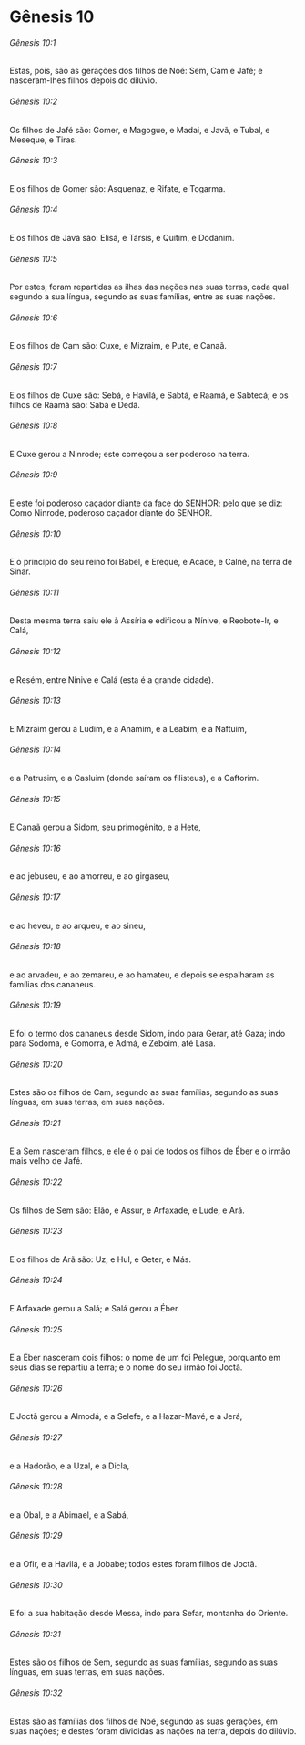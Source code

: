 # Gênesis 10

###### Gênesis 10:1

Estas, pois, são as gerações dos filhos de Noé: Sem, Cam e Jafé; e nasceram-lhes filhos depois do dilúvio.

###### Gênesis 10:2

Os filhos de Jafé são: Gomer, e Magogue, e Madai, e Javã, e Tubal, e Meseque, e Tiras.

###### Gênesis 10:3

E os filhos de Gomer são: Asquenaz, e Rifate, e Togarma.

###### Gênesis 10:4

E os filhos de Javã são: Elisá, e Társis, e Quitim, e Dodanim.

###### Gênesis 10:5

Por estes, foram repartidas as ilhas das nações nas suas terras, cada qual segundo a sua língua, segundo as suas famílias, entre as suas nações.

###### Gênesis 10:6

E os filhos de Cam são: Cuxe, e Mizraim, e Pute, e Canaã.

###### Gênesis 10:7

E os filhos de Cuxe são: Sebá, e Havilá, e Sabtá, e Raamá, e Sabtecá; e os filhos de Raamá são: Sabá e Dedã.

###### Gênesis 10:8

E Cuxe gerou a Ninrode; este começou a ser poderoso na terra.

###### Gênesis 10:9

E este foi poderoso caçador diante da face do SENHOR; pelo que se diz: Como Ninrode, poderoso caçador diante do SENHOR.

###### Gênesis 10:10

E o princípio do seu reino foi Babel, e Ereque, e Acade, e Calné, na terra de Sinar.

###### Gênesis 10:11

Desta mesma terra saiu ele à Assíria e edificou a Nínive, e Reobote-Ir, e Calá,

###### Gênesis 10:12

e Resém, entre Nínive e Calá (esta é a grande cidade).

###### Gênesis 10:13

E Mizraim gerou a Ludim, e a Anamim, e a Leabim, e a Naftuim,

###### Gênesis 10:14

e a Patrusim, e a Casluim (donde saíram os filisteus), e a Caftorim.

###### Gênesis 10:15

E Canaã gerou a Sidom, seu primogênito, e a Hete,

###### Gênesis 10:16

e ao jebuseu, e ao amorreu, e ao girgaseu,

###### Gênesis 10:17

e ao heveu, e ao arqueu, e ao sineu,

###### Gênesis 10:18

e ao arvadeu, e ao zemareu, e ao hamateu, e depois se espalharam as famílias dos cananeus.

###### Gênesis 10:19

E foi o termo dos cananeus desde Sidom, indo para Gerar, até Gaza; indo para Sodoma, e Gomorra, e Admá, e Zeboim, até Lasa.

###### Gênesis 10:20

Estes são os filhos de Cam, segundo as suas famílias, segundo as suas línguas, em suas terras, em suas nações.

###### Gênesis 10:21

E a Sem nasceram filhos, e ele é o pai de todos os filhos de Éber e o irmão mais velho de Jafé.

###### Gênesis 10:22

Os filhos de Sem são: Elão, e Assur, e Arfaxade, e Lude, e Arã.

###### Gênesis 10:23

E os filhos de Arã são: Uz, e Hul, e Geter, e Más.

###### Gênesis 10:24

E Arfaxade gerou a Salá; e Salá gerou a Éber.

###### Gênesis 10:25

E a Éber nasceram dois filhos: o nome de um foi Pelegue, porquanto em seus dias se repartiu a terra; e o nome do seu irmão foi Joctã.

###### Gênesis 10:26

E Joctã gerou a Almodá, e a Selefe, e a Hazar-Mavé, e a Jerá,

###### Gênesis 10:27

e a Hadorão, e a Uzal, e a Dicla,

###### Gênesis 10:28

e a Obal, e a Abimael, e a Sabá,

###### Gênesis 10:29

e a Ofir, e a Havilá, e a Jobabe; todos estes foram filhos de Joctã.

###### Gênesis 10:30

E foi a sua habitação desde Messa, indo para Sefar, montanha do Oriente.

###### Gênesis 10:31

Estes são os filhos de Sem, segundo as suas famílias, segundo as suas línguas, em suas terras, em suas nações.

###### Gênesis 10:32

Estas são as famílias dos filhos de Noé, segundo as suas gerações, em suas nações; e destes foram divididas as nações na terra, depois do dilúvio.

